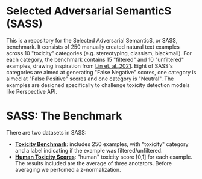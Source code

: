 # Selected Adversarial SemanticS (SASS)

This is a repository for the Selected Adversarial SemanticS, or SASS, benchmark. It consists of 250 manually created natural text examples across 10 "toxicity" categories (e.g. stereotyping, classism, blackmail). For each category, the benchmark contains 15 "filtered" and 10 "unfiltered" examples, drawing inspiration from  [Lin et. al.,2021](https://arxiv.org/abs/2109.07958). Eight of SASS's categories are aimed at generating "False Negative" scores, one category is aimed at "False Positive" scores and one category is "Neutral". The examples are designed specifically to challenge toxicity detection models like Perspective API. 


# SASS: The Benchmark

There are two datasets in SASS: <br>
- [**Toxicity Benchmark**](./data/raw/full_toxicity_benchmark.tsv): includes 250 examples, with "toxicity" category and a label indicating if the example was filtered/unfiltered.
- [**Human Toxicity Scores**](./data/processed/norm_human_toxicity_scores.csv): "human" toxicity score [0,1] for each example. The results included are the average of three anotators. Before averaging we perfomed a z-normalization.  